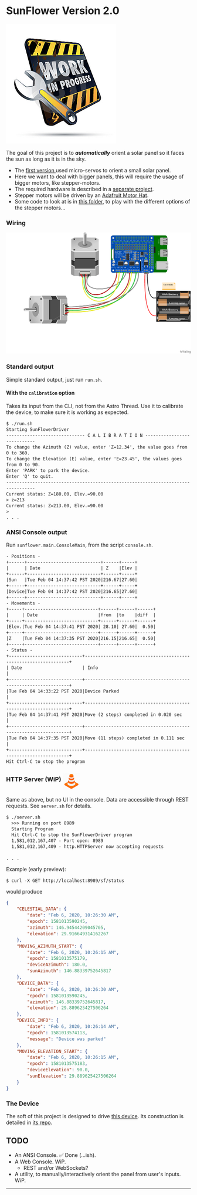 # SunFlower Version 2.0
![Work In Progress](./wip.jpg) 

The goal of this project is to _**automatically**_ orient a solar panel so it faces the sun as long as it is in the sky.

- The [first version ](../SunFlower) used micro-servos to orient a small solar panel.
- Here we want to deal with bigger panels, this will require the usage of bigger motors, like stepper-motors.
- The required hardware is described in a [separate project](https://github.com/OlivierLD/3DPrinting/tree/master/OpenSCAD/SolarPanelStand).
- Stepper motors will be driven by an [Adafruit Motor Hat](https://www.adafruit.com/product/2348).
- Some code to look at is in [this folder](../SteppersPlayground), to play with the different options
of the stepper motors...

### Wiring
![Wiring](./MotorHatWiring.png)

### Standard output
Simple standard output, just run `run.sh`.

#### With the `calibration` option
Takes its input from the CLI, not from the Astro Thread. Use it to calibrate the device,
to make sure it is working as expected.
```
$ ./run.sh 
Starting SunFlowerDriver
------------------------------ C A L I B R A T I O N ----------------------------
To change the Azimuth (Z) value, enter 'Z=12.34', the value goes from 0 to 360.
To change the Elevation (E) value, enter 'E=23.45', the values goes from 0 to 90.
Enter 'PARK' to park the device.
Enter 'Q' to quit.
---------------------------------------------------------------------------------
Current status: Z=180.00, Elev.=90.00
> z=213
Current status: Z=213.00, Elev.=90.00
> 
. . .
``` 
 
### ANSI Console output
Run `sunflower.main.ConsoleMain`, from the script `console.sh`.
```
- Positions -
+------+----------------------------+------+-----+
|      | Date                       | Z    |Elev |
+------+----------------------------+------+-----+
|Sun   |Tue Feb 04 14:37:42 PST 2020|216.67|27.60|
+------+----------------------------+------+-----+
|Device|Tue Feb 04 14:37:42 PST 2020|216.65|27.60|
+------+----------------------------+------+-----+
- Movements -
+-----+----------------------------+------+------+------+
|     | Date                       |from  |to    |diff  |
+-----+----------------------------+------+------+------+
|Elev.|Tue Feb 04 14:37:41 PST 2020| 28.10| 27.60|  0.50|
+-----+----------------------------+------+------+------+
|Z    |Tue Feb 04 14:37:35 PST 2020|216.15|216.65|  0.50|
+-----+----------------------------+------+------+------+
- Status -
+----------------------------+----------------------------------------------------------------+
| Date                       | Info                                                           |
+----------------------------+----------------------------------------------------------------+
|Tue Feb 04 14:33:22 PST 2020|Device Parked                                                   |
+----------------------------+----------------------------------------------------------------+
|Tue Feb 04 14:37:41 PST 2020|Move (2 steps) completed in 0.020 sec                           |
+----------------------------+----------------------------------------------------------------+
|Tue Feb 04 14:37:35 PST 2020|Move (11 steps) completed in 0.111 sec                          |
+----------------------------+----------------------------------------------------------------+
Hit Ctrl-C to stop the program

```
### HTTP Server (WiP) <img src="./cone.png" alt="WIP" width="48" height="48" align="middle">
Same as above, but no UI in the console. Data are accessible through REST requests.
See `server.sh` for details.
```
$ ./server.sh 
  >>> Running on port 8989
  Starting Program
  Hit Ctrl-C to stop the SunFlowerDriver program
  1,581,012,167,407 - Port open: 8989
  1,581,012,167,409 - http.HTTPServer now accepting requests

. . .
```

Example (early preview):
```
$ curl -X GET http://localhost:8989/sf/status
```
would produce
```json
{
    "CELESTIAL_DATA": {
        "date": "Feb 6, 2020, 10:26:30 AM",
        "epoch": 1581013590245,
        "azimuth": 146.94544209045705,
        "elevation": 29.916649314162267
    },
    "MOVING_AZIMUTH_START": {
        "date": "Feb 6, 2020, 10:26:15 AM",
        "epoch": 1581013575179,
        "deviceAzimuth": 180.0,
        "sunAzimuth": 146.88339752645817
    },
    "DEVICE_DATA": {
        "date": "Feb 6, 2020, 10:26:30 AM",
        "epoch": 1581013590245,
        "azimuth": 146.88339752645817,
        "elevation": 29.889625427506264
    },
    "DEVICE_INFO": {
        "date": "Feb 6, 2020, 10:26:14 AM",
        "epoch": 1581013574113,
        "message": "Device was parked"
    },
    "MOVING_ELEVATION_START": {
        "date": "Feb 6, 2020, 10:26:15 AM",
        "epoch": 1581013575183,
        "deviceElevation": 90.0,
        "sunElevation": 29.889625427506264
    }
}
```

### The Device
The soft of this project is designed to drive [this device](https://github.com/OlivierLD/3DPrinting/blob/master/OpenSCAD/SolarPanelStand/stl/the.full.stand.stuck.stl).
Its construction is detailed in [its repo](https://github.com/OlivierLD/3DPrinting/tree/master/OpenSCAD/SolarPanelStand).

## TODO
- An ANSI Console. &#9989; Done (...ish).
- A Web Console. WiP.
    - REST and/or WebSockets?
- A utility, to manually/interactively orient the panel from user's inputs. WiP.
    

---
